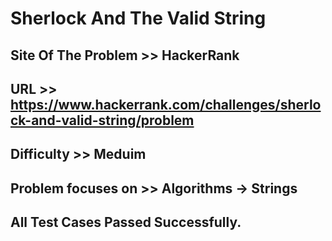 # Sherlock And The Valid String


## Site Of The Problem >> HackerRank

## URL >> https://www.hackerrank.com/challenges/sherlock-and-valid-string/problem

## Difficulty >> Meduim

## Problem focuses on >> Algorithms -> Strings


## All Test Cases Passed Successfully. 
